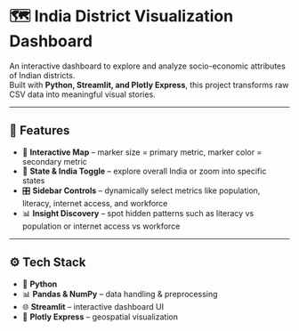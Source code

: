 # 🗺️ India District Visualization Dashboard  

An interactive dashboard to explore and analyze socio-economic attributes of Indian districts.  
Built with **Python, Streamlit, and Plotly Express**, this project transforms raw CSV data into meaningful visual stories.  

---

## 🚀 Features  
- 📍 **Interactive Map** – marker size = primary metric, marker color = secondary metric  
- 🔎 **State & India Toggle** – explore overall India or zoom into specific states  
- 🎛 **Sidebar Controls** – dynamically select metrics like population, literacy, internet access, and workforce  
- 📊 **Insight Discovery** – spot hidden patterns such as literacy vs population or internet access vs workforce  

---

## ⚙️ Tech Stack  
- 🐍 **Python**  
- 📊 **Pandas & NumPy** – data handling & preprocessing  
- 🌐 **Streamlit** – interactive dashboard UI  
- 🎨 **Plotly Express** – geospatial visualization  
